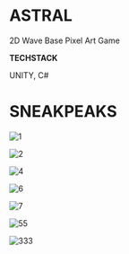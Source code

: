 # ASTRAL
2D Wave Base Pixel Art Game

**TECHSTACK**

UNITY, C# 

# SNEAKPEAKS





![1](https://github.com/user-attachments/assets/48fdd595-af6a-43bb-8810-cae193a0645d)

![2](https://github.com/user-attachments/assets/b11a7079-ebf6-4179-bb51-5e4af8d3eeb9)

![4](https://github.com/user-attachments/assets/431487f2-b7a0-4970-9965-92b8b26a1bb1)

![6](https://github.com/user-attachments/assets/43e8ff78-7640-4253-8d03-3b4fafd7ff23)

![7](https://github.com/user-attachments/assets/a41dfa1b-79e1-4bc0-8236-e0d6796a0cb7)

![55](https://github.com/user-attachments/assets/e6c20f55-1cf3-4d8e-aa41-85b965b8241c)

![333](https://github.com/user-attachments/assets/20f05d3f-b82c-4384-bdb5-11235571f429)




